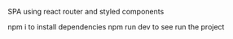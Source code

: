 SPA using react router and styled components

npm i to install dependencies
npm run dev to see run the project
